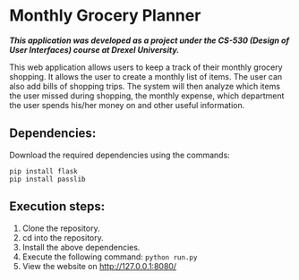 # Monthly Grocery Planner

***This application was developed as a project under the CS-530 (Design of User Interfaces) course at Drexel University.***

This web application allows users to keep a track of their monthly grocery shopping. It allows the user to create a monthly list of items. The user can also add bills of shopping trips. The system will then analyze which items the user missed during shopping, the monthly expense, which department the user spends his/her money on and other useful information.


## Dependencies:

Download the required dependencies using the commands:
```
pip install flask
pip install passlib
```

## Execution steps:

1. Clone the repository.
2. cd into the repository.
3. Install the above dependencies.
4. Execute the following command:
```python run.py```
5. View the website on http://127.0.0.1:8080/
